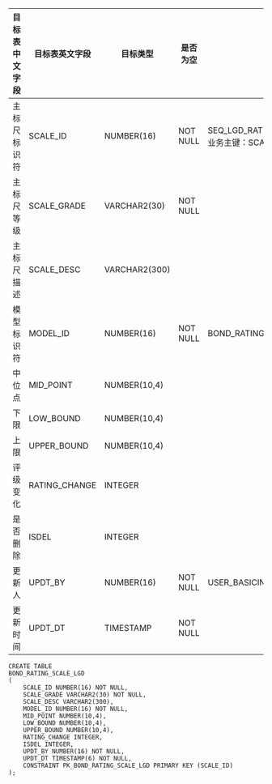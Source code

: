 <!--sec data-title="lgd评级标尺表" data-id="section0" data-show=true ces-->

| 目标表中文字段 | 目标表英文字段       | 目标类型          | 是否为空     | 备注                                       |
| ------- | ------------- | ------------- | -------- | ---------------------------------------- |
| 主标尺标识符  | SCALE_ID      | NUMBER(16)    | NOT NULL | SEQ_LGD_RATING_MASTER_SCALE，业务主键：SCALE_GRADE,   MODEL_ID |
| 主标尺等级   | SCALE_GRADE   | VARCHAR2(30)  | NOT NULL |                                          |
| 主标尺描述   | SCALE_DESC    | VARCHAR2(300) |          |                                          |
| 模型标识符   | MODEL_ID      | NUMBER(16)    | NOT NULL | BOND_RATING_MODEL.MODEL_ID               |
| 中位点     | MID_POINT     | NUMBER(10,4)  |          |                                          |
| 下限      | LOW_BOUND     | NUMBER(10,4)  |          |                                          |
| 上限      | UPPER_BOUND   | NUMBER(10,4)  |          |                                          |
| 评级变化    | RATING_CHANGE | INTEGER       |          |                                          |
| 是否删除    | ISDEL         | INTEGER       |          |                                          |
| 更新人     | UPDT_BY       | NUMBER(16)    | NOT NULL | USER_BASICINFO.USER_ID                   |
| 更新时间    | UPDT_DT       | TIMESTAMP     | NOT NULL |                                          |


<!--endsec-->

<!--sec data-title="DDL" data-id="section1" data-show=true ces-->

    CREATE TABLE
    BOND_RATING_SCALE_LGD
    (
        SCALE_ID NUMBER(16) NOT NULL,
        SCALE_GRADE VARCHAR2(30) NOT NULL,
        SCALE_DESC VARCHAR2(300),
        MODEL_ID NUMBER(16) NOT NULL,
        MID_POINT NUMBER(10,4),
        LOW_BOUND NUMBER(10,4),
        UPPER_BOUND NUMBER(10,4),
        RATING_CHANGE INTEGER,
        ISDEL INTEGER,
        UPDT_BY NUMBER(16) NOT NULL,
        UPDT_DT TIMESTAMP(6) NOT NULL,
        CONSTRAINT PK_BOND_RATING_SCALE_LGD PRIMARY KEY (SCALE_ID)
    );

<!--endsec-->
